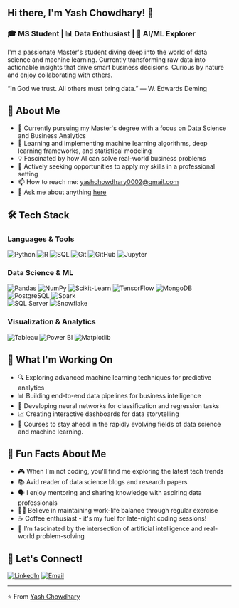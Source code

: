 ## Hi there, I'm Yash Chowdhary! 👋

### 🎓 MS Student | 📊 Data Enthusiast | 🤖 AI/ML Explorer

I'm a passionate Master's student diving deep into the world of data science and machine learning. Currently transforming raw data into actionable insights that drive smart business decisions. Curious by nature and enjoy collaborating with others.

“In God we trust. All others must bring data.”
— W. Edwards Deming

## 🚀 About Me

- 🔭 Currently pursuing my Master's degree with a focus on Data Science and Business Analytics
- 🌱 Learning and implementing machine learning algorithms, deep learning frameworks, and statistical modeling
- 💡 Fascinated by how AI can solve real-world business problems
- 🎯 Actively seeking opportunities to apply my skills in a professional setting
- 📫 How to reach me: [yashchowdhary0002@gmail.com](mailto:yashchowdhary0002@gmail.com)
- 💬 Ask me about anything [here](https://github.com/ChowdharyYash/ChowdharyYash/issues/new?assignees=&labels=question&template=ask-me-anything.md&title=)

## 🛠️ Tech Stack

### Languages & Tools
![Python](https://img.shields.io/badge/-Python-3776AB?style=flat-square&logo=python&logoColor=white)
![R](https://img.shields.io/badge/-R-276DC3?style=flat-square&logo=r&logoColor=white)
![SQL](https://img.shields.io/badge/-SQL-4479A1?style=flat-square&logo=mysql&logoColor=white)
![Git](https://img.shields.io/badge/-Git-F05032?style=flat-square&logo=git&logoColor=white)
![GitHub](https://img.shields.io/badge/-GitHub-181717?style=flat-square&logo=github&logoColor=white)
![Jupyter](https://img.shields.io/badge/-Jupyter-FA0F00?style=flat-square&logo=jupyter)

### Data Science & ML
![Pandas](https://img.shields.io/badge/-Pandas-150458?style=flat-square&logo=pandas&logoColor=white)
![NumPy](https://img.shields.io/badge/-NumPy-013243?style=flat-square&logo=numpy&logoColor=white)
![Scikit-Learn](https://img.shields.io/badge/-Scikit_Learn-F7931E?style=flat-square&logo=scikit-learn&logoColor=white)
![TensorFlow](https://img.shields.io/badge/-TensorFlow-FF6F00?style=flat-square&logo=tensorflow&logoColor=white)
![MongoDB](https://img.shields.io/badge/-MongoDB-47A248?style=flat-square&logo=mongodb)
![PostgreSQL](https://img.shields.io/badge/-PostgreSQL-336791?style=flat-square&logo=postgresql&logoColor)
![Spark](https://img.shields.io/badge/-Apache_Spark-E25A1C?style=flat-quare&logo=apachespark&logoColor=white)  
![SQL Server](https://img.shields.io/badge/-SQL_Server-CC2927?style=flat-square&logo=microsoftsqlserver&logoColor=white)
![Snowflake](https://img.shields.io/badge/-Snowflake-56B9EB?style=flat-square&logo=snowflake&logoColor=)

### Visualization & Analytics
![Tableau](https://img.shields.io/badge/-Tableau-E97627?style=flat-square&logo=tableau&logoColor=white)
![Power BI](https://img.shields.io/badge/-Power_BI-F2C811?style=flat-square&logo=powerbi&logoColor=black)
![Matplotlib](https://img.shields.io/badge/-Matplotlib-11557c?style=flat-square&logo=python&logoColor=white)

## 🌟 What I'm Working On

- 🔍 Exploring advanced machine learning techniques for predictive analytics
- 📊 Building end-to-end data pipelines for business intelligence
- 🧠 Developing neural networks for classification and regression tasks
- 📈 Creating interactive dashboards for data storytelling
- 📝 Courses to stay ahead in the rapidly evolving fields of data science and machine learning.

## 🎯 Fun Facts About Me

- 🎮 When I'm not coding, you'll find me exploring the latest tech trends
- 📚 Avid reader of data science blogs and research papers
- 🗣️ I enjoy mentoring and sharing knowledge with aspiring data professionals
- 🏃‍♂️ Believe in maintaining work-life balance through regular exercise
- ☕ Coffee enthusiast - it's my fuel for late-night coding sessions!
- 🤖 I’m fascinated by the intersection of artificial intelligence and real-world problem-solving



## 🤝 Let's Connect!

[![LinkedIn](https://img.shields.io/badge/-LinkedIn-0077B5?style=flat-square&logo=linkedin&logoColor=white)](https://www.linkedin.com/in/yash2011/)
[![Email](https://img.shields.io/badge/-Email-D14836?style=flat-square&logo=gmail&logoColor=white)](mailto:yashchowdhary0002@gmail.com)


---
⭐️ From [Yash Chowdhary](https://github.com/ChowdharyYash?tab=repositories)

<!--
**ChowdharyYash/ChowdharyYash** is a ✨ _special_ ✨ repository because its `README.md` (this file) appears on your GitHub profile.

Here are some ideas to get you started:

- 🔭 I’m currently working on ...
- 🌱 I’m currently learning ...
- 👯 I’m looking to collaborate on ...
- 🤔 I’m looking for help with ...
- 💬 Ask me about ...
- 📫 How to reach me: ...
- 😄 Pronouns: ...
- ⚡ Fun fact: ...
-->
